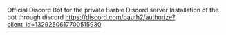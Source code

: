 Official Discord Bot for the private Barbie Discord server
Installation of the bot through discord
https://discord.com/oauth2/authorize?client_id=1329250617700515930

